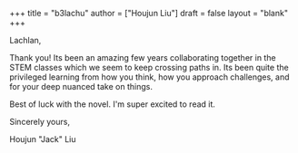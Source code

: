 +++
title = "b3lachu"
author = ["Houjun Liu"]
draft = false
layout = "blank"
+++

Lachlan,

Thank you! Its been an amazing few years collaborating together in the STEM classes which we seem to keep crossing paths in. Its been quite the privileged learning from how you think, how you approach challenges, and for your deep nuanced take on things.

Best of luck with the novel. I'm super excited to read it.

Sincerely yours,

Houjun "Jack" Liu
